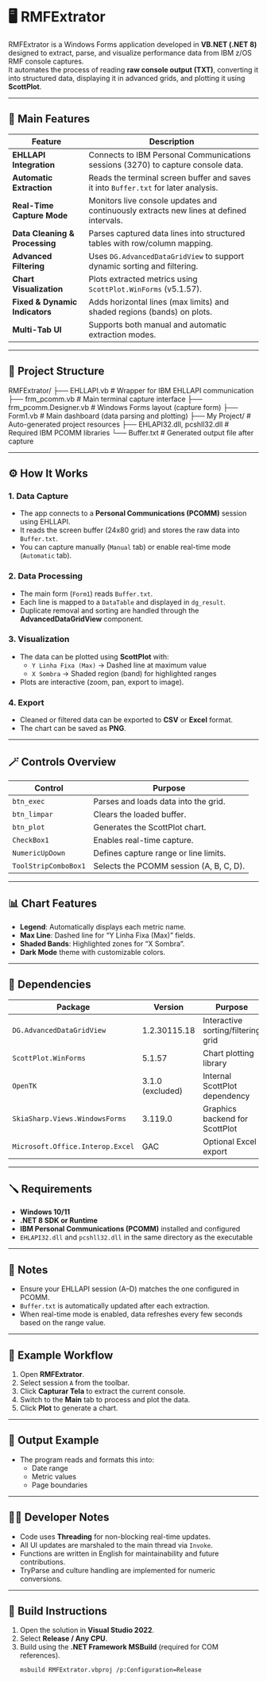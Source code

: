# 🖥️ RMFExtrator

RMFExtrator is a Windows Forms application developed in **VB.NET (.NET 8)** designed to extract, parse, and visualize performance data from IBM z/OS RMF console captures.  
It automates the process of reading **raw console output (TXT)**, converting it into structured data, displaying it in advanced grids, and plotting it using **ScottPlot**.

---

## 🚀 Main Features

| Feature | Description |
|----------|-------------|
| **EHLLAPI Integration** | Connects to IBM Personal Communications sessions (3270) to capture console data. |
| **Automatic Extraction** | Reads the terminal screen buffer and saves it into `Buffer.txt` for later analysis. |
| **Real-Time Capture Mode** | Monitors live console updates and continuously extracts new lines at defined intervals. |
| **Data Cleaning & Processing** | Parses captured data lines into structured tables with row/column mapping. |
| **Advanced Filtering** | Uses `DG.AdvancedDataGridView` to support dynamic sorting and filtering. |
| **Chart Visualization** | Plots extracted metrics using `ScottPlot.WinForms` (v5.1.57). |
| **Fixed & Dynamic Indicators** | Adds horizontal lines (max limits) and shaded regions (bands) on plots. |
| **Multi-Tab UI** | Supports both manual and automatic extraction modes. |

---

## 🧩 Project Structure

RMFExtrator/
├── EHLLAPI.vb # Wrapper for IBM EHLLAPI communication
├── frm_pcomm.vb # Main terminal capture interface
├── frm_pcomm.Designer.vb # Windows Forms layout (capture form)
├── Form1.vb # Main dashboard (data parsing and plotting)
├── My Project/ # Auto-generated project resources
├── EHLAPI32.dll, pcshll32.dll # Required IBM PCOMM libraries
└── Buffer.txt # Generated output file after capture

---

## ⚙️ How It Works

### 1. **Data Capture**

- The app connects to a **Personal Communications (PCOMM)** session using EHLLAPI.
- It reads the screen buffer (24x80 grid) and stores the raw data into `Buffer.txt`.
- You can capture manually (`Manual` tab) or enable real-time mode (`Automatic` tab).

### 2. **Data Processing**

- The main form (`Form1`) reads `Buffer.txt`.
- Each line is mapped to a `DataTable` and displayed in `dg_result`.
- Duplicate removal and sorting are handled through the **AdvancedDataGridView** component.

### 3. **Visualization**

- The data can be plotted using **ScottPlot** with:
  - `Y Linha Fixa (Max)` → Dashed line at maximum value
  - `X Sombra` → Shaded region (band) for highlighted ranges
- Plots are interactive (zoom, pan, export to image).

### 4. **Export**

- Cleaned or filtered data can be exported to **CSV** or **Excel** format.
- The chart can be saved as **PNG**.

---

## 🪄 Controls Overview

| Control | Purpose |
|----------|----------|
| `btn_exec` | Parses and loads data into the grid. |
| `btn_limpar` | Clears the loaded buffer. |
| `btn_plot` | Generates the ScottPlot chart. |
| `CheckBox1` | Enables real-time capture. |
| `NumericUpDown` | Defines capture range or line limits. |
| `ToolStripComboBox1` | Selects the PCOMM session (A, B, C, D). |

---

## 📊 Chart Features

- **Legend**: Automatically displays each metric name.
- **Max Line**: Dashed line for “Y Linha Fixa (Max)” fields.
- **Shaded Bands**: Highlighted zones for “X Sombra”.
- **Dark Mode** theme with customizable colors.

---

## 🧱 Dependencies

| Package | Version | Purpose |
|----------|----------|----------|
| `DG.AdvancedDataGridView` | 1.2.30115.18 | Interactive sorting/filtering grid |
| `ScottPlot.WinForms` | 5.1.57 | Chart plotting library |
| `OpenTK` | 3.1.0 (excluded) | Internal ScottPlot dependency |
| `SkiaSharp.Views.WindowsForms` | 3.119.0 | Graphics backend for ScottPlot |
| `Microsoft.Office.Interop.Excel` | GAC | Optional Excel export |

---

## 🪛 Requirements

- **Windows 10/11**
- **.NET 8 SDK or Runtime**
- **IBM Personal Communications (PCOMM)** installed and configured
- `EHLAPI32.dll` and `pcshll32.dll` in the same directory as the executable

---

## 🧠 Notes

- Ensure your EHLLAPI session (A–D) matches the one configured in PCOMM.
- `Buffer.txt` is automatically updated after each extraction.
- When real-time mode is enabled, data refreshes every few seconds based on the range value.

---

## 🧾 Example Workflow

1. Open **RMFExtrator**.
2. Select session `A` from the toolbar.
3. Click **Capturar Tela** to extract the current console.
4. Switch to the **Main** tab to process and plot the data.
5. Click **Plot** to generate a chart.

---

## 📂 Output Example


- The program reads and formats this into:
  - Date range
  - Metric values
  - Page boundaries

---

## 🧑‍💻 Developer Notes

- Code uses **Threading** for non-blocking real-time updates.
- All UI updates are marshaled to the main thread via `Invoke`.
- Functions are written in English for maintainability and future contributions.
- TryParse and culture handling are implemented for numeric conversions.

---

## 🧰 Build Instructions

1. Open the solution in **Visual Studio 2022**.
2. Select **Release / Any CPU**.
3. Build using the **.NET Framework MSBuild** (required for COM references).
   ```bash
   msbuild RMFExtrator.vbproj /p:Configuration=Release
